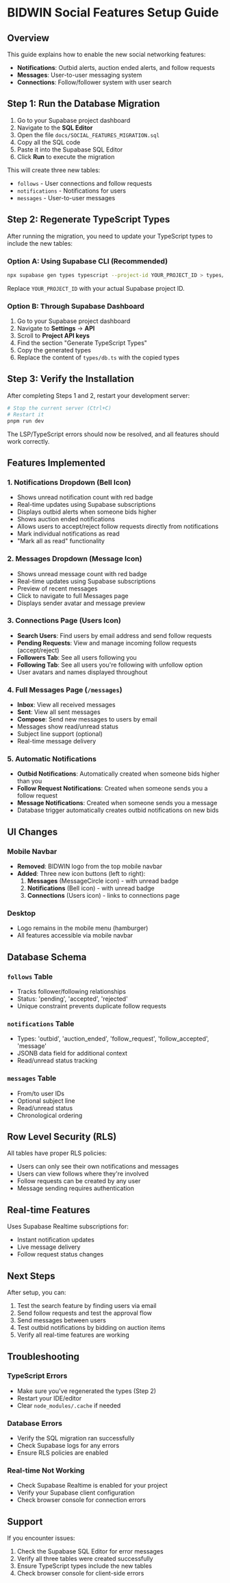 # BIDWIN Social Features Setup Guide

## Overview
This guide explains how to enable the new social networking features:
- **Notifications**: Outbid alerts, auction ended alerts, and follow requests
- **Messages**: User-to-user messaging system
- **Connections**: Follow/follower system with user search

## Step 1: Run the Database Migration

1. Go to your Supabase project dashboard
2. Navigate to the **SQL Editor**
3. Open the file `docs/SOCIAL_FEATURES_MIGRATION.sql`
4. Copy all the SQL code
5. Paste it into the Supabase SQL Editor
6. Click **Run** to execute the migration

This will create three new tables:
- `follows` - User connections and follow requests
- `notifications` - Notifications for users
- `messages` - User-to-user messages

## Step 2: Regenerate TypeScript Types

After running the migration, you need to update your TypeScript types to include the new tables:

### Option A: Using Supabase CLI (Recommended)
```bash
npx supabase gen types typescript --project-id YOUR_PROJECT_ID > types/db.ts
```
Replace `YOUR_PROJECT_ID` with your actual Supabase project ID.

### Option B: Through Supabase Dashboard
1. Go to your Supabase project dashboard
2. Navigate to **Settings** → **API**
3. Scroll to **Project API keys**
4. Find the section "Generate TypeScript Types"
5. Copy the generated types
6. Replace the content of `types/db.ts` with the copied types

## Step 3: Verify the Installation

After completing Steps 1 and 2, restart your development server:

```bash
# Stop the current server (Ctrl+C)
# Restart it
pnpm run dev
```

The LSP/TypeScript errors should now be resolved, and all features should work correctly.

## Features Implemented

### 1. Notifications Dropdown (Bell Icon)
- Shows unread notification count with red badge
- Real-time updates using Supabase subscriptions
- Displays outbid alerts when someone bids higher
- Shows auction ended notifications
- Allows users to accept/reject follow requests directly from notifications
- Mark individual notifications as read
- "Mark all as read" functionality

### 2. Messages Dropdown (Message Icon)  
- Shows unread message count with red badge
- Real-time updates using Supabase subscriptions
- Preview of recent messages
- Click to navigate to full Messages page
- Displays sender avatar and message preview

### 3. Connections Page (Users Icon)
- **Search Users**: Find users by email address and send follow requests
- **Pending Requests**: View and manage incoming follow requests (accept/reject)
- **Followers Tab**: See all users following you
- **Following Tab**: See all users you're following with unfollow option
- User avatars and names displayed throughout

### 4. Full Messages Page (`/messages`)
- **Inbox**: View all received messages
- **Sent**: View all sent messages
- **Compose**: Send new messages to users by email
- Messages show read/unread status
- Subject line support (optional)
- Real-time message delivery

### 5. Automatic Notifications
- **Outbid Notifications**: Automatically created when someone bids higher than you
- **Follow Request Notifications**: Created when someone sends you a follow request
- **Message Notifications**: Created when someone sends you a message
- Database trigger automatically creates outbid notifications on new bids

## UI Changes

### Mobile Navbar
- **Removed**: BIDWIN logo from the top mobile navbar
- **Added**: Three new icon buttons (left to right):
  1. **Messages** (MessageCircle icon) - with unread badge
  2. **Notifications** (Bell icon) - with unread badge
  3. **Connections** (Users icon) - links to connections page

### Desktop
- Logo remains in the mobile menu (hamburger)
- All features accessible via mobile navbar

## Database Schema

### `follows` Table
- Tracks follower/following relationships
- Status: 'pending', 'accepted', 'rejected'
- Unique constraint prevents duplicate follow requests

### `notifications` Table
- Types: 'outbid', 'auction_ended', 'follow_request', 'follow_accepted', 'message'
- JSONB data field for additional context
- Read/unread status tracking

### `messages` Table
- From/to user IDs
- Optional subject line
- Read/unread status
- Chronological ordering

## Row Level Security (RLS)

All tables have proper RLS policies:
- Users can only see their own notifications and messages
- Users can view follows where they're involved
- Follow requests can be created by any user
- Message sending requires authentication

## Real-time Features

Uses Supabase Realtime subscriptions for:
- Instant notification updates
- Live message delivery
- Follow request status changes

## Next Steps

After setup, you can:
1. Test the search feature by finding users via email
2. Send follow requests and test the approval flow
3. Send messages between users
4. Test outbid notifications by bidding on auction items
5. Verify all real-time features are working

## Troubleshooting

### TypeScript Errors
- Make sure you've regenerated the types (Step 2)
- Restart your IDE/editor
- Clear `node_modules/.cache` if needed

### Database Errors
- Verify the SQL migration ran successfully
- Check Supabase logs for any errors
- Ensure RLS policies are enabled

### Real-time Not Working
- Check Supabase Realtime is enabled for your project
- Verify your Supabase client configuration
- Check browser console for connection errors

## Support

If you encounter issues:
1. Check the Supabase SQL Editor for error messages
2. Verify all three tables were created successfully
3. Ensure TypeScript types include the new tables
4. Check browser console for client-side errors
